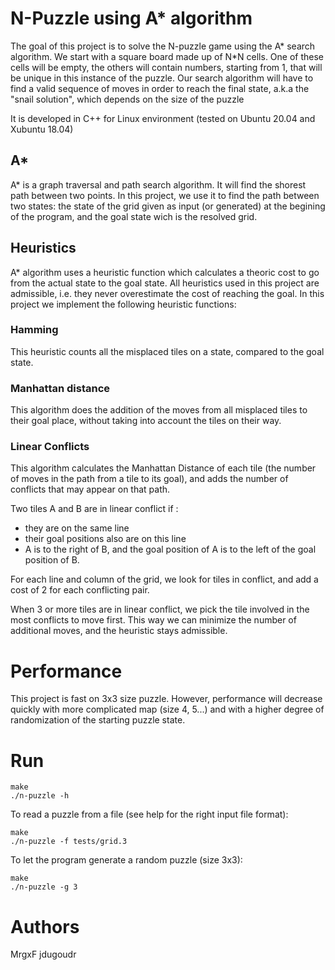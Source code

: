 # N-Puzzle using A\* algorithm

The goal of this project is to solve the N-puzzle game using the A\* search algorithm.
We start with a square board made up of N\*N cells. One of these cells will be empty, the others will contain numbers, starting from 1, that will be unique in this instance of the puzzle. Our search algorithm will have to find a valid sequence of moves in order to reach the final state, a.k.a the "snail solution", which depends on the size of the puzzle

It is developed in C++ for Linux environment (tested on Ubuntu 20.04 and Xubuntu 18.04)

## A\*

A\* is a graph traversal and path search algorithm. It will find the shorest path between two points. In this project, we use it to find the path between two states: the state of the grid given as input (or generated) at the begining of the program, and the goal state wich is the resolved grid.

## Heuristics

A\* algorithm uses a heuristic function which calculates a theoric cost to go from the actual state to the goal state. All heuristics used in this project are admissible, i.e. they never overestimate the cost of reaching the goal.
In this project we implement the following heuristic functions:

### Hamming

This heuristic counts all the misplaced tiles on a state, compared to the goal state.

### Manhattan distance

This algorithm does the addition of the moves from all misplaced tiles to their goal place, without taking into account the tiles on their way.

### Linear Conflicts

This algorithm calculates the Manhattan Distance of each tile (the number of moves in the path from a tile to its goal), and adds the number of conflicts that may appear on that path.

Two tiles A and B are in linear conflict if :
 - they are on the same line
 - their goal positions also are on this line
 - A is to the right of B, and the goal position of A is to the left of the goal position of B.

For each line and column of the grid, we look for tiles in conflict, and add a cost of 2 for each conflicting pair.

When 3 or more tiles are in linear conflict, we pick the tile involved in the most conflicts to move first. This way we can minimize the number of additional moves, and the heuristic stays admissible.

# Performance

This project is fast on 3x3 size puzzle. However, performance will decrease quickly with more complicated map (size 4, 5...) and with a higher degree of randomization of the starting puzzle state.


# Run

```
make
./n-puzzle -h
```

To read a puzzle from a file (see help for the right input file format):
```
make
./n-puzzle -f tests/grid.3
```

To let the program generate a random puzzle (size 3x3):
```
make
./n-puzzle -g 3
```

# Authors

MrgxF
jdugoudr
